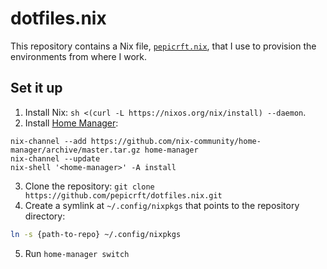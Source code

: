 # dotfiles.nix

This repository contains a Nix file,
[`pepicrft.nix`](./pepicrft.nix),
that I use to provision the environments from where I work.

## Set it up

1. Install Nix: `sh <(curl -L https://nixos.org/nix/install) --daemon`.
2. Install [Home Manager](https://nix-community.github.io/home-manager/index.html):

```
nix-channel --add https://github.com/nix-community/home-manager/archive/master.tar.gz home-manager
nix-channel --update
nix-shell '<home-manager>' -A install
```
3. Clone the repository: `git clone https://github.com/pepicrft/dotfiles.nix.git`
4. Create a symlink at `~/.config/nixpkgs` that points to the repository directory:

```bash
ln -s {path-to-repo} ~/.config/nixpkgs
```
5. Run `home-manager switch`
